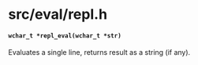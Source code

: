 # src/eval/repl.h

#### `wchar_t *repl_eval(wchar_t *str)`
Evaluates a single line, returns result as a string (if any).

